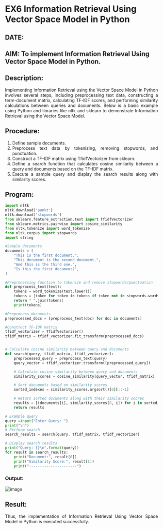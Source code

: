 # EX6 Information Retrieval Using Vector Space Model in Python
## DATE: 
## AIM: To implement Information Retrieval Using Vector Space Model in Python.
## Description: 
<div align = "justify">
Implementing Information Retrieval using the Vector Space Model in Python involves several steps, including preprocessing text data, constructing a term-document matrix, 
calculating TF-IDF scores, and performing similarity calculations between queries and documents. Below is a basic example using Python and libraries like nltk and 
sklearn to demonstrate Information Retrieval using the Vector Space Model.

## Procedure:
1. Define sample documents.
2. Preprocess text data by tokenizing, removing stopwords, and punctuation.
3. Construct a TF-IDF matrix using TfidfVectorizer from sklearn.
4. Define a search function that calculates cosine similarity between a query and documents based on the TF-IDF matrix.
5. Execute a sample query and display the search results along with similarity scores.

## Program:

```python
import nltk
nltk.download('punkt')
nltk.download('stopwords')
from sklearn.feature_extraction.text import TfidfVectorizer
from sklearn.metrics.pairwise import cosine_similarity
from nltk.tokenize import word_tokenize
from nltk.corpus import stopwords
import string

#Sample documents
documents = [
    "This is the first document.",
    "This document is the second document.",
    "And this is the third one.",
    "Is this the first document?",
]

#Preprocessing function to tokenize and remove stopwords/punctuation
def preprocess_text(text):
    tokens = word_tokenize(text.lower())
    tokens = [token for token in tokens if token not in stopwords.words("english") and token not in string.punctuation]
    return " ".join(tokens)
    print(tokens)

#Preprocess documents
preprocessed_docs = [preprocess_text(doc) for doc in documents]

#Construct TF-IDF matrix
tfidf_vectorizer = TfidfVectorizer()
tfidf_matrix = tfidf_vectorizer.fit_transform(preprocessed_docs)


# Calculate cosine similarity between query and documents
def search(query, tfidf_matrix, tfidf_vectorizer):
    preprocessed_query = preprocess_text(query)
    query_vector = tfidf_vectorizer.transform([preprocessed_query])

    # Calculate cosine similarity between query and documents
    similarity_scores = cosine_similarity(query_vector, tfidf_matrix)

    # Sort documents based on similarity scores
    sorted_indexes = similarity_scores.argsort()[0][::-1]

    # Return sorted documents along with their similarity scores
    results = [(documents[i], similarity_scores[0, i]) for i in sorted_indexes]
    return results

# Example query
query =input("Enter Query: ")
print("\n")
# Perform search
search_results = search(query, tfidf_matrix, tfidf_vectorizer)

# Display search results
print("Query: {}\n".format(query))
for result in search_results:
    print("Document:", result[0])
    print("Similarity Score:", result[1])
    print("----------------------")
```
### Output:
![image](https://github.com/user-attachments/assets/8585bd4b-a11a-4cb4-abf3-50ed3b54bd3a)


## Result:
Thus, the implementation of Information Retrieval Using Vector Space Model in Python is executed successfully.
